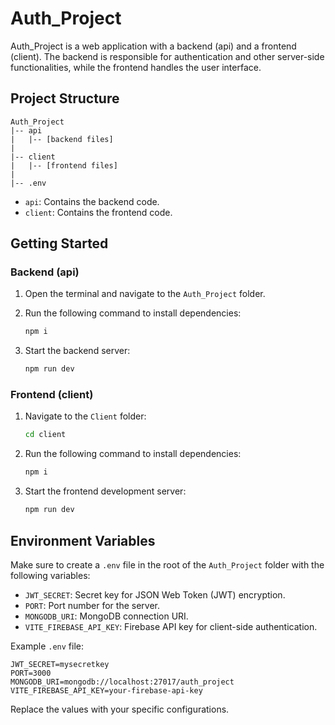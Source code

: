
# Auth_Project

Auth_Project is a web application with a backend (api) and a frontend (client). The backend is responsible for authentication and other server-side functionalities, while the frontend handles the user interface.

## Project Structure

```
Auth_Project
|-- api
|   |-- [backend files]
|
|-- client
|   |-- [frontend files]
|
|-- .env
```

- `api`: Contains the backend code.
- `client`: Contains the frontend code.

## Getting Started

### Backend (api)

1. Open the terminal and navigate to the `Auth_Project` folder.
2. Run the following command to install dependencies:

   ```bash
   npm i
   ```

3. Start the backend server:

   ```bash
   npm run dev
   ```

### Frontend (client)

1. Navigate to the `Client` folder:

   ```bash
   cd client
   ```

2. Run the following command to install dependencies:

   ```bash
   npm i
   ```

3. Start the frontend development server:

   ```bash
   npm run dev
   ```

## Environment Variables

Make sure to create a `.env` file in the root of the `Auth_Project` folder with the following variables:

- `JWT_SECRET`: Secret key for JSON Web Token (JWT) encryption.
- `PORT`: Port number for the server.
- `MONGODB_URI`: MongoDB connection URI.
- `VITE_FIREBASE_API_KEY`: Firebase API key for client-side authentication.

Example `.env` file:

```
JWT_SECRET=mysecretkey
PORT=3000
MONGODB_URI=mongodb://localhost:27017/auth_project
VITE_FIREBASE_API_KEY=your-firebase-api-key
```

Replace the values with your specific configurations.



